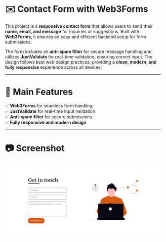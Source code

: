 # ✉️ Contact Form with Web3Forms  

This project is a **responsive contact form** that allows users to send their **name, email, and message** for inquiries or suggestions. Built with **Web3Forms**, it ensures an easy and efficient backend setup 
for form submissions.  

The form includes an **anti-spam filter** for secure message handling and utilizes **JustValidate** for real-time validation, ensuring correct input. The design follows best web 
design practices, providing a **clean, modern, and fully responsive** experience across all devices.  

---

# **🚀 Main Features**  

✅ **Web3Forms** for seamless form handling  
✅ **JustValidate** for real-time input validation  
✅ **Anti-spam filter** for secure submissions  
✅ **Fully responsive and modern design**  

---

# **📷 Screenshot** 

![Screenshot](./screenshot/img.PNG)
